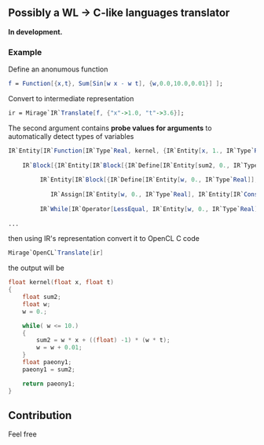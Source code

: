 ## Possibly a WL $\rightarrow$ C-like languages translator

**In development.**

### Example
Define an anonumous function
```mathematica
f = Function[{x,t}, Sum[Sin[w x - w t], {w,0.0,10.0,0.01}] ];
```

Convert to intermediate representation
```mathematica
ir = Mirage`IR`Translate[f, {"x"->1.0, "t"->3.6}];
```
The second argument contains __probe values for arguments__ to automatically detect types of variables

```mathematica
IR`Entity[IR`Function[IR`Type`Real, kernel, {IR`Entity[x, 1., IR`Type`Real], IR`Entity[t, 3.6, IR`Type`Real]}, 
 
    IR`Block[{IR`Entity[IR`Block[{IR`Define[IR`Entity[sum2, 0., IR`Type`Real]], 
 
         IR`Entity[IR`Block[{IR`Define[IR`Entity[w, 0., IR`Type`Real]], 
 
            IR`Assign[IR`Entity[w, 0., IR`Type`Real], IR`Entity[IR`Constant, 0., IR`Type`Real]]}], 0., IR`Type`Real], 
 
         IR`While[IR`Operator[LessEqual, IR`Entity[w, 0., IR`Type`Real], IR`Entity[IR`Constant, 10., IR`Type`Real]], 
 
...
```

then using IR's representation convert it to OpenCL C code

```mathematica
Mirage`OpenCL`Translate[ir]
```

the output will be

```c
float kernel(float x, float t)
{
    float sum2;
    float w;
    w = 0.;

    while( w <= 10.)
    {
        sum2 = w * x + ((float) -1) * (w * t);
        w = w + 0.01;
    }
    float paeony1;
    paeony1 = sum2;

    return paeony1;
}
```

## Contribution
Feel free